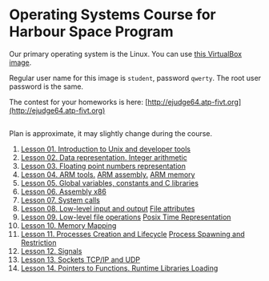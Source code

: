 # Operating Systems Course for Harbour Space Program

Our primary operating system is the Linux. You can use
[this VirtualBox
image](https://drive.google.com/file/d/19pvmNOhqSQG_ZGx6kZ2hbhcuVefShDmI/view?usp=sharing).

Regular user name for this image is `student`, password `qwerty`. The root
user password is the same.

The contest for your homeworks is here: [http://ejudge64.atp-fivt.org](http://ejudge64.atp-fivt.org)

##
Plan is approximate, it may slightly change during the course.

 1. [Lesson 01. Introduction to Unix and developer tools]()
 2. [Lesson 02. Data representation. Integer arithmetic](ints/)
 3. [Lesson 03. Floating point numbers representation](ieee754/)
 4. [Lesson 04. ARM tools.]() [ARM assembly.]() [ARM memory]()
 5. [Lesson 05. Global variables, constants and C libraries]()
 6. [Lesson 06. Assembly x86]()
 7. [Lesson 07. System calls]()
 8. [Lesson 08. Low-level input and output]()
 [File attributes]()
 9. [Lesson 09. Low-level file operations]()
 [Posix Time Representation]()
 10. [Lesson 10. Memory Mapping]()
 11. [Lesson 11. Processes Creation and Lifecycle]()
 [Process Spawning and Restriction]()
 12. [Lesson 12. Signals]()
 13. [Lesson 13. Sockets TCP/IP and UDP]()
 14. [Lesson 14. Pointers to Functions. Runtime Libraries Loading]()
